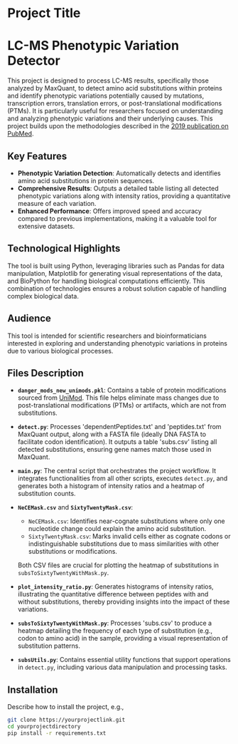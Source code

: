 # Project Title

# LC-MS Phenotypic Variation Detector

This project is designed to process LC-MS results, specifically those analyzed by MaxQuant, to detect amino acid substitutions within proteins and identify phenotypic variations potentially caused by mutations, transcription errors, translation errors, or post-translational modifications (PTMs). It is particularly useful for researchers focused on understanding and analyzing phenotypic variations and their underlying causes.
This project builds upon the methodologies described in the [2019 publication on PubMed](https://pubmed.ncbi.nlm.nih.gov/31353208/).

## Key Features

- **Phenotypic Variation Detection**: Automatically detects and identifies amino acid substitutions in protein sequences.
- **Comprehensive Results**: Outputs a detailed table listing all detected phenotypic variations along with intensity ratios, providing a quantitative measure of each variation.
- **Enhanced Performance**: Offers improved speed and accuracy compared to previous implementations, making it a valuable tool for extensive datasets.

## Technological Highlights

The tool is built using Python, leveraging libraries such as Pandas for data manipulation, Matplotlib for generating visual representations of the data, and BioPython for handling biological computations efficiently. This combination of technologies ensures a robust solution capable of handling complex biological data.

## Audience

This tool is intended for scientific researchers and bioinformaticians interested in exploring and understanding phenotypic variations in proteins due to various biological processes.




## Files Description

- **`danger_mods_new_unimods.pkl`**: Contains a table of protein modifications sourced from [UniMod](https://www.unimod.org/). This file helps eliminate mass changes due to post-translational modifications (PTMs) or artifacts, which are not from substitutions.

- **`detect.py`**: Processes 'dependentPeptides.txt' and 'peptides.txt' from MaxQuant output, along with a FASTA file (ideally DNA FASTA to facilitate codon identification). It outputs a table 'subs.csv' listing all detected substitutions, ensuring gene names match those used in MaxQuant.

- **`main.py`**: The central script that orchestrates the project workflow. It integrates functionalities from all other scripts, executes `detect.py`, and generates both a histogram of intensity ratios and a heatmap of substitution counts.

- **`NeCEMask.csv`** and **`SixtyTwentyMask.csv`**:
  - `NeCEMask.csv`: Identifies near-cognate substitutions where only one nucleotide change could explain the amino acid substitution.
  - `SixtyTwentyMask.csv`: Marks invalid cells either as cognate codons or indistinguishable substitutions due to mass similarities with other substitutions or modifications.

  Both CSV files are crucial for plotting the heatmap of substitutions in `subsToSixtyTwentyWithMask.py`.

- **`plot_intensity_ratio.py`**: Generates histograms of intensity ratios, illustrating the quantitative difference between peptides with and without substitutions, thereby providing insights into the impact of these variations.

- **`subsToSixtyTwentyWithMask.py`**: Processes 'subs.csv' to produce a heatmap detailing the frequency of each type of substitution (e.g., codon to amino acid) in the sample, providing a visual representation of substitution patterns.

- **`subsUtils.py`**: Contains essential utility functions that support operations in `detect.py`, including various data manipulation and processing tasks.


## Installation

Describe how to install the project, e.g.,

```bash
git clone https://yourprojectlink.git
cd yourprojectdirectory
pip install -r requirements.txt
